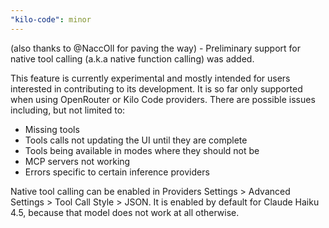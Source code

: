 ```yaml
---
"kilo-code": minor
---
```


(also thanks to @NaccOll for paving the way) - Preliminary support for native tool calling (a.k.a native function calling) was added.

This feature is currently experimental and mostly intended for users interested in contributing to its development.
It is so far only supported when using OpenRouter or Kilo Code providers. There are possible issues including, but not limited to:

- Missing tools
- Tools calls not updating the UI until they are complete
- Tools being available in modes where they should not be
- MCP servers not working
- Errors specific to certain inference providers

Native tool calling can be enabled in Providers Settings > Advanced Settings > Tool Call Style > JSON.
It is enabled by default for Claude Haiku 4.5, because that model does not work at all otherwise.
